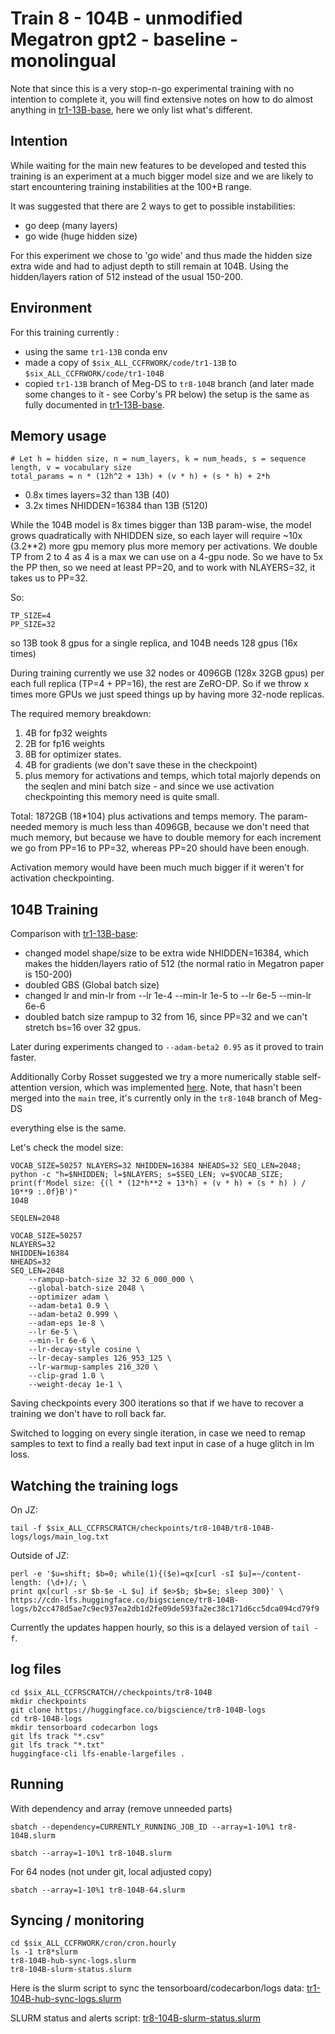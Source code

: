 # Train 8 - 104B - unmodified Megatron gpt2 - baseline - monolingual

Note that since this is a very stop-n-go experimental training with no intention to complete it, you will find extensive notes on how to do almost anything in [tr1-13B-base](../tr1-13B-base), here we only list what's different.

## Intention

While waiting for the main new features to be developed and tested this training is an experiment at a much bigger model size and we are likely to start encountering training instabilities at the 100+B range.

It was suggested that there are 2 ways to get to possible instabilities:
- go deep (many layers)
- go wide (huge hidden size)

For this experiment we chose to 'go wide' and thus made the hidden size extra wide and had to adjust depth to still remain at 104B. Using the hidden/layers ration of 512 instead of the usual 150-200.

## Environment

For this training currently :
- using the same `tr1-13B` conda env
- made a copy of `$six_ALL_CCFRWORK/code/tr1-13B` to `$six_ALL_CCFRWORK/code/tr1-104B`
- copied `tr1-13B` branch of Meg-DS to `tr8-104B` branch (and later made some changes to it - see Corby's PR below)
the setup is the same as fully documented in  [tr1-13B-base](../tr1-13B-base).

## Memory usage


```
# Let h = hidden size, n = num_layers, k = num_heads, s = sequence length, v = vocabulary size
total_params = n * (12h^2 + 13h) + (v * h) + (s * h) + 2*h
```

- 0.8x times layers=32 than 13B (40)
- 3.2x times NHIDDEN=16384 than 13B (5120)

While the 104B model is 8x times bigger than 13B param-wise, the model grows quadratically with NHIDDEN size, so each layer will require ~10x (3.2**2) more gpu memory plus more memory per activations. We double TP from 2 to 4 as 4 is a max we can use on a 4-gpu node. So we have to 5x the PP then, so we need at least PP=20, and to work with NLAYERS=32, it takes us to PP=32.

So:
```
TP_SIZE=4
PP_SIZE=32
```

so 13B took 8 gpus for a single replica, and 104B needs 128 gpus (16x times)


During training currently we use 32 nodes or 4096GB (128x 32GB gpus) per each full replica (TP=4 + PP=16), the rest are ZeRO-DP. So if we throw x times more GPUs we just speed things up by having more 32-node replicas.

The required memory breakdown:

1. 4B for fp32 weights
2. 2B for fp16 weights
3. 8B for optimizer states.
4. 4B for gradients (we don't save these in the checkpoint)
5. plus memory for activations and temps, which total majorly depends on the seqlen and mini batch size - and since we use activation checkpointing this memory need is quite small.

Total: 1872GB (18*104) plus activations and temps memory. The param-needed memory is much less than 4096GB, because we don't need that much memory, but because we have to double memory for each increment we go from PP=16 to PP=32, whereas PP=20 should have been enough.

Activation memory would have been much much bigger if it weren't for activation checkpointing.



## 104B Training

Comparison with [tr1-13B-base](../tr1-13B-base):
- changed model shape/size to be extra wide NHIDDEN=16384, which makes the hidden/layers ratio of 512 (the normal ratio in Megatron paper is 150-200)
- doubled GBS (Global batch size)
- changed lr and min-lr from --lr 1e-4 --min-lr 1e-5 to --lr 6e-5 --min-lr 6e-6
- doubled batch size rampup to 32 from 16, since PP=32 and we can't stretch bs=16 over 32 gpus.

Later during experiments changed to `--adam-beta2 0.95` as it proved to train faster.

Additionally Corby Rosset suggested we try a more numerically stable self-attention version, which was implemented [here](https://github.com/bigscience-workshop/Megatron-DeepSpeed/pull/118). Note, that hasn't been merged into the `main` tree, it's currently only in the `tr8-104B` branch of Meg-DS



everything else is the same.

Let's check the model size:

```
VOCAB_SIZE=50257 NLAYERS=32 NHIDDEN=16384 NHEADS=32 SEQ_LEN=2048; python -c "h=$NHIDDEN; l=$NLAYERS; s=$SEQ_LEN; v=$VOCAB_SIZE; print(f'Model size: {(l * (12*h**2 + 13*h) + (v * h) + (s * h) ) / 10**9 :.0f}B')"
104B
```

```
SEQLEN=2048

VOCAB_SIZE=50257
NLAYERS=32
NHIDDEN=16384
NHEADS=32
SEQ_LEN=2048
    --rampup-batch-size 32 32 6_000_000 \
    --global-batch-size 2048 \
    --optimizer adam \
    --adam-beta1 0.9 \
    --adam-beta2 0.999 \
    --adam-eps 1e-8 \
    --lr 6e-5 \
    --min-lr 6e-6 \
    --lr-decay-style cosine \
    --lr-decay-samples 126_953_125 \
    --lr-warmup-samples 216_320 \
    --clip-grad 1.0 \
    --weight-decay 1e-1 \
```

Saving checkpoints every 300 iterations so that if we have to recover a training we don't have to roll back far.

Switched to logging on every single iteration, in case we need to remap samples to text to find a really bad text input in case of a huge glitch in lm loss.



## Watching the training logs

On JZ:
```
tail -f $six_ALL_CCFRSCRATCH/checkpoints/tr8-104B/tr8-104B-logs/logs/main_log.txt
```

Outside of JZ:
```
perl -e '$u=shift; $b=0; while(1){($e)=qx[curl -sI $u]=~/content-length: (\d+)/; \
print qx[curl -sr $b-$e -L $u] if $e>$b; $b=$e; sleep 300}' \
https://cdn-lfs.huggingface.co/bigscience/tr8-104B-logs/b2cc478d5ae7c9ec937ea2db1d2fe09de593fa2ec38c171d6cc5dca094cd79f9
```
Currently the updates happen hourly, so this is a delayed version of `tail -f`.


## log files

```
cd $six_ALL_CCFRSCRATCH//checkpoints/tr8-104B
mkdir checkpoints
git clone https://huggingface.co/bigscience/tr8-104B-logs
cd tr8-104B-logs
mkdir tensorboard codecarbon logs
git lfs track "*.csv"
git lfs track "*.txt"
huggingface-cli lfs-enable-largefiles .
```




## Running

With dependency and array (remove unneeded parts)

```
sbatch --dependency=CURRENTLY_RUNNING_JOB_ID --array=1-10%1 tr8-104B.slurm
```

```
sbatch --array=1-10%1 tr8-104B.slurm
```

For 64 nodes (not under git, local adjusted copy)

```
sbatch --array=1-10%1 tr8-104B-64.slurm
```


## Syncing / monitoring

```
cd $six_ALL_CCFRWORK/cron/cron.hourly
ls -1 tr8*slurm
tr8-104B-hub-sync-logs.slurm
tr8-104B-slurm-status.slurm
```

Here is the slurm script to sync the tensorboard/codecarbon/logs data: [tr1-104B-hub-sync-logs.slurm](./tr1-104B-hub-sync-logs.slurm)

SLURM status and alerts script: [tr8-104B-slurm-status.slurm](tr8-104B-slurm-status.slurm)
